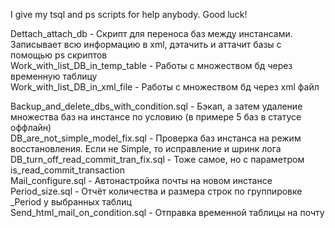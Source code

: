 I give my tsql and ps scripts for help anybody. Good luck!

Dettach_attach_db - Скрипт для переноса баз между инстансами. Записывает всю информацию в xml, дэтачить и аттачит базы с помощью ps скриптов<br/>
Work_with_list_DB_in_temp_table - Работы с множеством бд через временную таблицу<br/>
Work_with_list_DB_in_xml_file - Работы с множеством бд через xml файл<br/>

Backup_and_delete_dbs_with_condition.sql - Бэкап, а затем удаление множества баз на инстансе по условию (в примере 5 баз в статусе оффлайн)<br/>
DB_are_not_simple_model_fix.sql - Проверка баз инстанса на режим восстановления. Если не Simple, то исправление и шринк лога<br/>
DB_turn_off_read_commit_tran_fix.sql - Тоже самое, но с параметром is_read_commit_transaction<br/>
Mail_configure.sql - Автонастройка почты на новом инстансе<br/>
Period_size.sql - Отчёт количества и размера строк по группировке _Period у выбранных таблиц<br/>
Send_html_mail_on_condition.sql - Отправка временной таблицы на почту<br/>